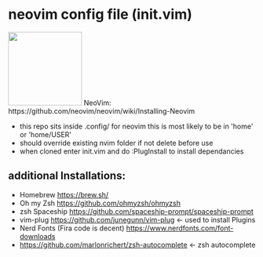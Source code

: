 <h1>neovim config file (init.vim)</h1>
<img src="https://user-images.githubusercontent.com/60447023/132888532-0888eefe-97a0-4641-85df-ba553e37a93c.png" width="150"/>
NeoVim: https://github.com/neovim/neovim/wiki/Installing-Neovim

* this repo sits inside .config/ for neovim this is most likely to be in 'home' or 'home/USER'
* should override existing nvim folder if not delete before use
* when cloned enter init.vim and do :PlugInstall to install dependancies

<h2>additional Installations:</h2>

* Homebrew https://brew.sh/
* Oh my Zsh https://github.com/ohmyzsh/ohmyzsh
* zsh Spaceship https://github.com/spaceship-prompt/spaceship-prompt
* vim-plug https://github.com/junegunn/vim-plug <- used to install Plugins
* Nerd Fonts (Fira code is decent) https://www.nerdfonts.com/font-downloads
* https://github.com/marlonrichert/zsh-autocomplete <- zsh autocomplete


